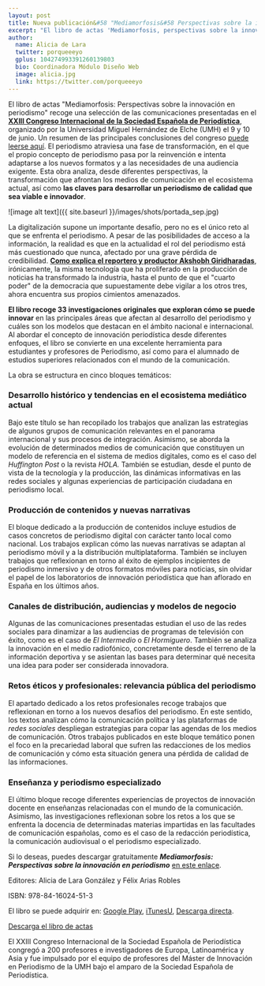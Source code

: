 ```yaml
---
layout: post
title: Nueva publicación&#58 "Mediamorfosis&#58 Perspectivas sobre la innovación en periodismo"
excerpt: "El libro de actas 'Mediamorfosis, perspectivas sobre la innovación en periodismo' recoge una selección de las comunicaciones presentadas en el XXIII Congreso Internacional de la Sociedad Española de Periodística, organizado por la Universidad Miguel Hernández de Elche el 9 y 10 de junio. Un resumen de las principales conclusiones del congreso puede leerse aquí. El periodismo atraviesa una fase de transformación, en el que el propio concepto de periodismo pasa por la reinvención e intenta adaptarse a los nuevos formatos y a las necesidades de una audiencia exigente. Esta obra analiza, desde diferentes perspectivas, la transformación que afrontan los medios de comunicación en el ecosistema actual, así como las claves para desarrollar un periodismo de calidad que sea viable e innovador."
author:
  name: Alicia de Lara
  twitter: porqueeeyo
  gplus: 104274993391260139803 
  bio: Coordinadora Módulo Diseño Web
  image: alicia.jpg
  link: https://twitter.com/porqueeeyo
---
```

El libro de actas "Mediamorfosis: Perspectivas sobre la innovación en periodismo" recoge una selección de las comunicaciones presentadas en el **[XXIII Congreso Internacional de la Sociedad Española de Periodística](http://sep2017.umh.es/)**, organizado por la Universidad Miguel Hernández de Elche (UMH) el 9 y 10 de junio. Un resumen de las principales conclusiones del congreso [puede leerse aquí](http://mip.umh.es/blog/2017/06/16/diez-claves-congreso-sep-umh/). El periodismo atraviesa una fase de transformación, en el que el propio concepto de periodismo pasa por la reinvención e intenta adaptarse a los nuevos formatos y a las necesidades de una audiencia exigente. Esta obra analiza, desde diferentes perspectivas, la transformación que afrontan los medios de comunicación en el ecosistema actual, así como **las claves para desarrollar un periodismo de calidad que sea viable e innovador**.

![image alt text]({{ site.baseurl }}/images/shots/portada_sep.jpg)

La digitalización supone un importante desafío, pero no es el único reto al que se enfrenta el periodismo. A pesar de las posibilidades de acceso a la información, la realidad es que en la actualidad el rol del periodismo está más cuestionado que nunca, afectado por una grave pérdida de credibilidad. **[Como explica el reportero y productor Akshobh Giridharadas](https://www.youtube.com/watch?v=Pcl4nH7xBKk)**, irónicamente, la misma tecnología que ha proliferado en la producción de noticias ha transformado la industria, hasta el punto de que el "cuarto poder" de la democracia que supuestamente debe vigilar a los otros tres, ahora encuentra sus propios cimientos amenazados.

**El libro recoge 33 investigaciones originales que exploran cómo se puede innovar** en las principales áreas que afectan al desarrollo del periodismo y cuáles son los modelos que destacan en el ámbito nacional e internacional. Al abordar el concepto de innovación periodística desde diferentes enfoques, el libro se convierte en una excelente herramienta para estudiantes y profesores de Periodismo, así como para el alumnado de estudios superiores relacionados con el mundo de la comunicación. 

La obra se estructura en cinco bloques temáticos:

### Desarrollo histórico y tendencias en el ecosistema mediático actual

Bajo este título se han recopilado los trabajos que analizan las estrategias de algunos grupos de comunicación relevantes en el panorama internacional y sus procesos de integración. Asimismo, se aborda la evolución de determinados medios de comunicación que constituyen un modelo de referencia en el sistema de medios digitales, como es el caso del  *Huffington Post* o la revista *HOLA.* También se estudian, desde el punto de vista de la tecnología y la producción, las dinámicas informativas en las redes sociales y algunas experiencias de participación ciudadana en periodismo local.

### Producción de contenidos y nuevas narrativas

El bloque dedicado a la producción de contenidos incluye estudios de casos concretos de periodismo digital con carácter tanto local como nacional. Los trabajos explican cómo las nuevas narrativas se adaptan al periodismo móvil y a la distribución multiplataforma. También se incluyen trabajos que reflexionan en torno al éxito de ejemplos incipientes de periodismo inmersivo y de otros formatos móviles para noticias, sin olvidar el papel de los laboratorios de innovación periodística que han aflorado en España en los últimos años.

### Canales de distribución, audiencias y modelos de negocio

Algunas de las comunicaciones presentadas estudian el uso de las redes sociales para dinamizar a las audiencias de programas de televisión con éxito, como es el caso de *El Intermedio* o *El Hormiguero*. También se analiza la innovación en el medio radiofónico, concretamente desde el terreno de la información deportiva y se asientan las bases para determinar qué necesita una idea para poder ser considerada innovadora.

### Retos éticos y profesionales: relevancia pública del periodismo

El apartado dedicado a los retos profesionales recoge trabajos que reflexionan en torno a los nuevos desafíos del periodismo. En este sentido, los textos analizan cómo la comunicación política y las plataformas de *redes sociales* despliegan estrategias para copar las agendas de los medios de comunicación. Otros trabajos publicados en este bloque temático ponen el foco en la precariedad laboral que sufren las redacciones de los medios de comunicación y cómo esta situación genera una pérdida de calidad de las informaciones.

### Enseñanza y periodismo especializado

El último bloque recoge diferentes experiencias de proyectos de innovación docente en enseñanzas relacionadas con el mundo de la comunicación. Asimismo, las investigaciones reflexionan sobre los retos a los que se enfrenta la docencia de determinadas materias impartidas en las facultades de comunicación españolas, como es el caso de la redacción periodística, la comunicación audiovisual o el periodismo especializado.

Si lo deseas, puedes descargar gratuitamente **_Mediamorfosis: Perspectivas sobre la innovación en periodismo_** [en este enlace](http://editorial.edu.umh.es/2017/11/27/mediamorfosis-perspectivas-sobre-la-innovacion-en-periodismo-2/).

Editores: Alicia de Lara González y Félix Arias Robles

ISBN: 978-84-16024-51-3

El libro se puede adquirir en: [Google Play](https://play.google.com/store/books/details?id=AKo_DwAAQBAJ), [iTunesU](https://itunes.apple.com/es/course/id1317684917?l=es), [Descarga directa](https://goo.gl/7nXzLx).

<a href="http://editorial.edu.umh.es/2017/11/27/mediamorfosis-perspectivas-sobre-la-innovacion-en-periodismo-2/" class="btn btn-success btn-lg m-b-1"><i class="fa fa-download"></i> Descarga el libro de actas</a>

El XXIII Congreso Internacional de la Sociedad Española de Periodística congregó a 200 profesores e investigadores de Europa, Latinoamérica y Asia y fue impulsado por el equipo de profesores del Máster de Innovación en Periodismo de la UMH bajo el amparo de la Sociedad Española de Periodística. 